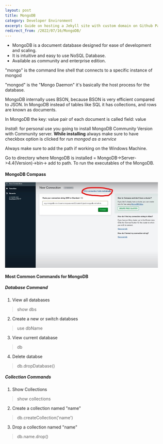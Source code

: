 ```yaml
---
layout: post
title: MongoDB
category: Developer Environment
excerpt: Guide on hosting a Jekyll site with custom domain on Github Pages.
redirect_from: /2022/07/16/MongoDB/
---
```


- MongoDB is a document database designed for ease of development and scaling.
- It is intuitive and easy to use NoSQL Database.
- Available as community and enterprise edition.

"mongo" is the command line shell that connects to a specific instance of mongod

"mongod" is the "Mongo Daemon" it's basically the host process for the database.

MongoDB internally uses BSON, because BSON is very efficient compared to JSON.
In MongoDB instead of tables like SQL it has collections, and rows are known as documents.

In MongoDB the key: value pair of each document is called field: value

*Install*: for personal use you going to install MongoDB Community Version with Community server.
**While installing** always make sure to have checkbox option is clicked for *run mongod as a service*

Always make sure to add the path if working on the Windows Machine.

Go to directory where MongoDB is installed = MongoDB->Server->4.4(Version)->bin-> add to path.
To run the executables of the MongoDB.

#### MongoDB Compass

<p>
<img src="images\blog\Screenshot (185).jpg" align="center">
</p>

#### Most Common Commands for MongoDB

##### Database Command
1. View all databases
> show dbs

2. Create a new or switch databses
> use dbName

3. View current database
> db

4. Delete databse
> db.dropDatabase()

##### Collection Commands
1. Show Collections
> show collections

2. Create a collection named "name"
> db.createCollection('name')

3. Drop a collection named "name"
> db.name.drop()